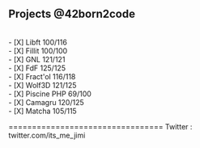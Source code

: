 ## Projects @42born2code
<br />
- [X] Libft 100/116<br />
- [X] Fillit 100/100<br />
- [X] GNL 121/121<br />
- [X] FdF 125/125<br />
- [X] Fract'ol 116/118<br />
- [X] Wolf3D 121/125<br />
- [X] Piscine PHP 69/100<br />
- [X] Camagru 120/125<br />
- [X] Matcha 105/115<br />

=================================
Twitter : twitter.com/its_me_jimi
